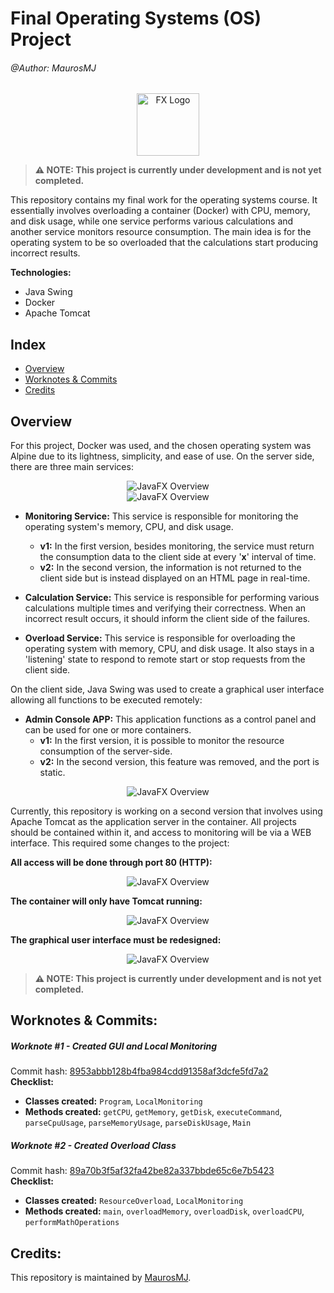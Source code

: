 # Final Operating Systems (OS) Project

###### @Author: MaurosMJ

<div style="text-align:center;">
    <img src="https://imgur.com/O8Cy2wQ.png" alt="FX Logo" width="100" height="100">
</div>

> **⚠️ NOTE: This project is currently under development and is not yet completed.**

This repository contains my final work for the operating systems course. It essentially involves overloading a container (Docker) with CPU, memory, and disk usage, while one service performs various calculations and another service monitors resource consumption. The main idea is for the operating system to be so overloaded that the calculations start producing incorrect results.

**Technologies:**

- Java Swing
- Docker
- Apache Tomcat

## Index

- [Overview](#overview)
- [Worknotes & Commits](#worknotes--commits)
- [Credits](#credits)

## Overview

For this project, Docker was used, and the chosen operating system was Alpine due to its lightness, simplicity, and ease of use. On the server side, there are three main services:
 
<div style="text-align:center;">
    <img src="https://imgur.com/P0CqxtL.png" alt="JavaFX Overview">
</div>

<div style="text-align:center;">
    <img src="https://imgur.com/tcvXv44.png" alt="JavaFX Overview">
</div>
 
- **Monitoring Service:** This service is responsible for monitoring the operating system's memory, CPU, and disk usage.
  - **v1:** In the first version, besides monitoring, the service must return the consumption data to the client side at every '**x**' interval of time.
  - **v2:** In the second version, the information is not returned to the client side but is instead displayed on an HTML page in real-time.
 
- **Calculation Service:** This service is responsible for performing various calculations multiple times and verifying their correctness. When an incorrect result occurs, it should inform the client side of the failures.

- **Overload Service:** This service is responsible for overloading the operating system with memory, CPU, and disk usage. It also stays in a 'listening' state to respond to remote start or stop requests from the client side.

On the client side, Java Swing was used to create a graphical user interface allowing all functions to be executed remotely:
 
- **Admin Console APP:** This application functions as a control panel and can be used for one or more containers.
  - **v1:** In the first version, it is possible to monitor the resource consumption of the server-side.
  - **v2:** In the second version, this feature was removed, and the port is static.

<div style="text-align:center;">
    <img src="https://imgur.com/yEEAwY7.png" alt="JavaFX Overview">
</div>

Currently, this repository is working on a second version that involves using Apache Tomcat as the application server in the container. All projects should be contained within it, and access to monitoring will be via a WEB interface. This required some changes to the project:
  
**All access will be done through port 80 (HTTP):**
  
<div style="text-align:center;">
    <img src="https://imgur.com/oavZpkh.png" alt="JavaFX Overview">
</div>
  
**The container will only have Tomcat running:**
  
<div style="text-align:center;">
    <img src="https://imgur.com/TpXtCHp.png" alt="JavaFX Overview">
</div>
  
**The graphical user interface must be redesigned:**

<div style="text-align:center;">
    <img src="https://imgur.com/7pzqHD2.png" alt="JavaFX Overview">
</div>
  
> **⚠️ NOTE: This project is currently under development and is not yet completed.**
  
## Worknotes & Commits:

##### Worknote #1 - Created GUI and Local Monitoring
Commit hash: [8953abbb128b4fba984cdd91358af3dcfe5fd7a2](https://github.com/MaurosMJ/clientside-SOProject-final/commit/8953abbb128b4fba984cdd91358af3dcfe5fd7a2)  
**Checklist:**
* **Classes created:** `Program`, `LocalMonitoring`
* **Methods created:** `getCPU`, `getMemory`, `getDisk`, `executeCommand`, `parseCpuUsage`, `parseMemoryUsage`, `parseDiskUsage`, `Main`

##### Worknote #2 - Created Overload Class
Commit hash: [89a70b3f5af32fa42be82a337bbde65c6e7b5423](https://github.com/MaurosMJ/serverside-SOProject-final/commit/89a70b3f5af32fa42be82a337bbde65c6e7b5423)  
**Checklist:**
* **Classes created:** `ResourceOverload`, `LocalMonitoring`
* **Methods created:** `main`, `overloadMemory`, `overloadDisk`, `overloadCPU`, `performMathOperations`

## Credits:
This repository is maintained by [MaurosMJ](https://github.com/MaurosMJ).
